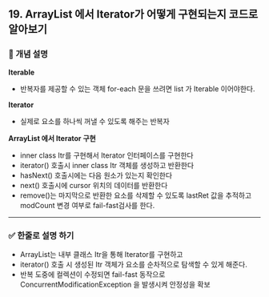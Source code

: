 ## 19. ArrayList 에서 Iterator가 어떻게 구현되는지 코드로 알아보기

### 🧠 개념 설명
**Iterable** 
- 반복자를 제공할 수 있는 객체 for-each 문을 쓰려면 list 가 Iterable 이어야한다.

**Iterator**
- 실제로 요소를 하나씩 꺼낼 수 있도록 해주는 반복자

**ArrayList 에서 Iterator 구현**

- inner class Itr를 구현해서 Iterator 인터페이스를 구현한다
- iterator() 호출시 inner class Itr 객체를 생성하고 반환한다
- hasNext() 호출시에는 다음 원소가 있는지 확인한다
- next() 호출시에 cursor 위치의 데이터를 반환한다
- remove()는 마지막으로 반환한 요소를 삭제할 수 있도록 lastRet 값을 추적하고 modCount 변경 여부로 fail-fast검사를 한다.

---
### ✅ 한줄로 설명 하기
- ArrayList는 내부 클래스 Itr을 통해 Iterator를 구현하고
- iterator() 호출 시 생성된 Itr 객체가 요소를 순차적으로 탐색할 수 있게 해준다.
- 반복 도중에 컬렉션이 수정되면 fail-fast 동작으로 ConcurrentModificationException 을 발생시켜 안정성을 확보
